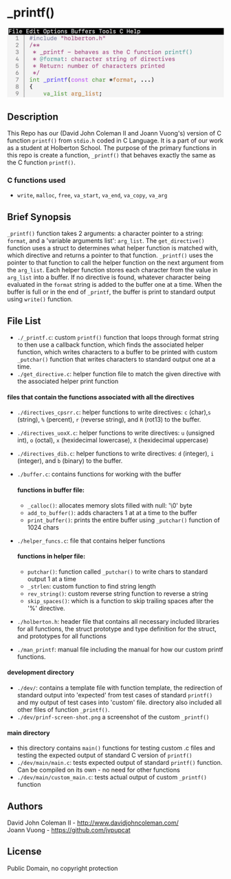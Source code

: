 # _printf()

<img src="https://raw.githubusercontent.com/johncoleman83/printf/master/dev/printf-screen-shot.png" alt="screen shot of custom printf function">

## Description

This Repo has our (David John Coleman II and Joann Vuong's) version of C
function ``printf()`` from ``stdio.h`` coded in C Language.  It is a part of our
work as a student at Holberton School.  The purpose of the primary functions in
this repo is create a function, ``_printf()`` that behaves exactly the same as
the C function ``printf()``.

### C functions used

* ``write``, ``malloc``, ``free``, ``va_start``, ``va_end``, ``va_copy``,
``va_arg``

## Brief Synopsis

``_printf()`` function takes 2 arguments: a character pointer to a string:
``format``, and a 'variable arguments list': ``arg_list``.  The
``get_directive()`` function uses a struct to determines what helper function
is matched with, which directive and returns a pointer to that function.
``_printf()`` uses the pointer to that function to call the helper function on
the next argument from the ``arg_list``.  Each helper function stores each
character from the value in ``arg_list`` into a buffer.  If no directive is
found, whatever character being evaluated in the ``format`` string is added to
the buffer one at a time.  When the buffer is full or in the end of ``_printf``,
the buffer is print to standard output using ``write()`` function.

## File List

* ``./_printf.c``: custom ``printf()`` function that loops through format string
to then use a callback function, which finds the associated helper function,
which writes characters to a buffer to be printed with custom ``_putchar()``
function that writes characters to standard output one at a time.
* ``./get_directive.c``: helper function file to match the given directive with
the associated helper print function

#### files that contain the functions associated with all the directives
  * ``./directives_cpsrr.c``: helper functions to write directives: ``c``
  (char),``s`` (string), ``%`` (percent), ``r`` (reverse string), and ``R``
  (rot13) to the buffer.
  * ``./directives_uoxX.c``: helper functions to write directives: ``u``
  (unsigned int), ``o`` (octal), ``x`` (hexidecimal lowercase), ``X``
  (hexidecimal uppercase)
  * ``./directives_dib.c``: helper functions to write directives: ``d``
  (integer), ``i`` (integer), and ``b`` (binary) to the buffer.

* ``./buffer.c``: contains functions for working with the buffer
  #### functions in buffer file:
  * ``_calloc()``: allocates memory slots filled with null: '\0' byte
  * ``add_to_buffer()``: adds characters 1 at at a time to the buffer
  * ``print_buffer()``: prints the entire buffer using ``_putchar()`` function
  of 1024 chars

* ``./helper_funcs.c``: file that contains helper functions

  #### functions in helper file:
  * ``putchar()``: function called ``_putchar()`` to write chars to standard
  output 1 at a time
  * ``_strlen``: custom function to find string length
  * ``rev_string()``: custom reverse string function to reverse a string
  * ``skip_spaces()``: which is a function to skip trailing spaces after the '%'
  directive.

* ``./holberton.h``: header file that contains all necessary included libraries
for all functions, the struct prototype and type definition for the struct,
and prototypes for all functions
* ``./man_printf``: manual file including the manual for how our custom printf
functions.

#### development directory
  * ``./dev/``: contains a template file with function template, the redirection
  of standard output into 'expected' from test cases of standard ``printf()``
  and my output of test cases into 'custom' file.  directory also included all
  other files of function ``_printf()``.
  * ``./dev/prinf-screen-shot.png`` a screenshot of the custom ``_printf()``

#### main directory
  * this directory contains ``main()`` functions for testing custom .c files and
  testing the expected output of standard C version of ``printf()``
  * ``./dev/main/main.c``: tests expected output of standard ``printf()``
  function.  Can be compiled on its own - no need for other functions
  * ``./dev/main/custom_main.c``: tests actual output of custom ``_printf()``
  function

## Authors

David John Coleman II - http://www.davidjohncoleman.com/  
Joann Vuong - https://github.com/jvpupcat

## License

Public Domain, no copyright protection
